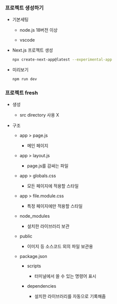 ### 프로젝트 생성하기

- 기본세팅
  
  - node.js 18버전 이상
  
  - vscode

- Next.js 프로젝트 생성
  
  ```bash
  npx create-next-app@latest --experimental-app
  ```

- 미리보기
  
  ```bash
  npm run dev
  ```

### 프로젝트 fresh

- 생성
  
  - src directory 사용 X

- 구조
  
  - app > page.js
    
    - 메인 페이지
  
  - app > layout.js
    
    - page.js를 감싸는 파일
  
  - app > globals.css
    
    - 모든 페이지에 적용할 스타일
  
  - app > file.module.css
    
    - 특정 페이지에만 적용할 스타일
  
  - node_modules
    
    - 설치한 라이브러리 보관
  
  - public
    
    - 이미지 등 소스코드 외의 파일 보관용
  
  - package.json
    
    - scripts
      
      - 터미널에서 쓸 수 있는 명령어 표시
    
    - dependencies
      
      - 설치한 라이브러리를 자동으로 기록해줌
